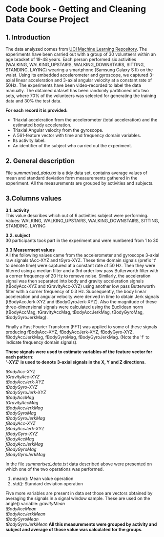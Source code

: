 # Code book - Getting and Cleaning Data Course Project

## 1. Introduction 
The data analyzed comes from [UCI Machine Learning Repository](http://archive.ics.uci.edu/ml/datasets/Human+Activity+Recognition+Using+Smartphones). The experiments have been carried out with a group of 30 volunteers within an age bracket of 19-48 years. Each person performed six activities (WALKING, WALKING_UPSTAIRS, WALKING_DOWNSTAIRS, SITTING, STANDING, LAYING) wearing a smartphone (Samsung Galaxy S II) on the waist. Using its embedded accelerometer and gyroscope, we captured 3-axial linear acceleration and 3-axial angular velocity at a constant rate of 50Hz. The experiments have been video-recorded to label the data manually. The obtained dataset has been randomly partitioned into two sets, where 70% of the volunteers was selected for generating the training data and 30% the test data. 

 __For each record it is provided:__

- Triaxial acceleration from the accelerometer (total acceleration) and the estimated body acceleration.
- Triaxial Angular velocity from the gyroscope. 
- A 561-feature vector with time and frequency domain variables. 
- Its activity label. 
- An identifier of the subject who carried out the experiment.

## 2. General description 
File *summarised_data.txt*  is a tidy data set, contains average values of mean and standard deviation form measurements gathered in the experiment. All the measurements are grouped by activities and subjects. 

## 3.Columns values 
        
**3.1. activity** </br>
This value describes which out of 6 activities subject were performing.
Values: WALKING, WALKING_UPSTAIRS, WALKING_DOWNSTAIRS, SITTING, STANDING, LAYING
        
**3.2. subject**</br>
30 participants took part in the experiment and were numbered from 1 to 30
        
**3.3 Measurment values** </br>
All the following values came from the accelerometer and gyroscope 3-axial raw signals tAcc-XYZ and tGyro-XYZ. These time domain signals (prefix 't' to denote time) were captured at a constant rate of 50 Hz. Then they were filtered using a median filter and a 3rd order low pass Butterworth filter with a corner frequency of 20 Hz to remove noise. Similarly, the acceleration signal was then separated into body and gravity acceleration signals (tBodyAcc-XYZ and tGravityAcc-XYZ) using another low pass Butterworth filter with a corner frequency of 0.3 Hz. Subsequently, the body linear acceleration and angular velocity were derived in time to obtain Jerk signals (tBodyAccJerk-XYZ and tBodyGyroJerk-XYZ). Also the magnitude of these three-dimensional signals were calculated using the Euclidean norm (tBodyAccMag, tGravityAccMag, tBodyAccJerkMag, tBodyGyroMag, tBodyGyroJerkMag). 

Finally a Fast Fourier Transform (FFT) was applied to some of these signals producing fBodyAcc-XYZ, fBodyAccJerk-XYZ, fBodyGyro-XYZ, fBodyAccJerkMag, fBodyGyroMag, fBodyGyroJerkMag. (Note the 'f' to indicate frequency domain signals).

**These signals were used to estimate variables of the feature vector for each pattern:  
'-XYZ' is used to denote 3-axial signals in the X, Y and Z directions.**

*tBodyAcc-XYZ</br>
tGravityAcc-XYZ</br>
tBodyAccJerk-XYZ</br>
tBodyGyro-XYZ</br>
tBodyGyroJerk-XYZ</br>
tBodyAccMag</br>
tGravityAccMag</br>
tBodyAccJerkMag</br>
tBodyGyroMag</br>
tBodyGyroJerkMag</br>
fBodyAcc-XYZ</br>
fBodyAccJerk-XYZ</br>
fBodyGyro-XYZ</br>
fBodyAccMag</br>
fBodyAccJerkMag</br>
fBodyGyroMag</br>
fBodyGyroJerkMag*</br>

In the file *summarised_data.txt*  data described above were presented on which one of the two operations was performed.</br>
1. mean(): Mean value operation </br>
2. std(): Standard deviation operation</br>

Five more variables are present in data set those are  vectors obtained by averaging the signals in a signal window sample. These are used on the angle() variable:
*gravityMean</br>
tBodyAccMean</br>
tBodyAccJerkMean</br>
tBodyGyroMean</br>
tBodyGyroJerkMean*
__All this measurements were grouped by activity and subject and average of those value was calculated for the groups.__

